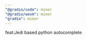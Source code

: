 ```yaml
---
"@gradio/code": minor
"@gradio/wasm": minor
"gradio": minor
---
```


feat:Jedi based python autocomplete
